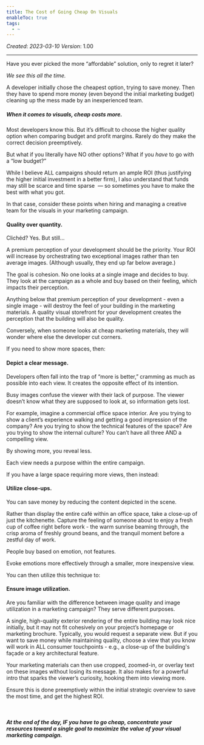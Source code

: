 ```yaml
---
title: The Cost of Going Cheap On Visuals
enableToc: true
tags:
  - ~
---
```


*Created*: *2023-03-10*
*Version*: 1.00

---

Have you ever picked the more “affordable” solution, only to regret it later? 

*We see this all the time.* 

A developer initially chose the cheapest option, trying to save money. Then they have to spend more money (even beyond the initial marketing budget) cleaning up the mess made by an inexperienced team.

##### When it comes to visuals, cheap costs more. 

Most developers know this. But it’s difficult to choose the higher quality option when comparing budget and profit margins. Rarely do they make the correct decision preemptively. 

But what if you literally have NO other options? What if you *have* to go with a “low budget?”

While I believe ALL campaigns should return an ample ROI (thus justifying the higher initial investment in a better firm), I also understand that funds may still be scarce and time sparse  — so sometimes you have to make the best with what you got.

In that case, consider these points when hiring and managing a creative team for the visuals in your marketing campaign. 

#### Quality over quantity.

Clichéd? Yes. But still…

A premium perception of your development should be the priority. Your ROI will increase by orchestrating two exceptional images rather than ten average images. (Although usually, they end up far below average.)

The goal is cohesion. No one looks at a single image and decides to buy. They look at the campaign as a whole and buy based on their feeling, which impacts their perception.

Anything below that premium perception of your development - even a single image - will destroy the feel of your building in the marketing materials. A quality visual storefront for your development creates the perception that the building will also be quality.

Conversely, when someone looks at cheap marketing materials, they will wonder where else the developer cut corners.

If you need to show more spaces, then:

#### Depict a clear message.

Developers often fall into the trap of “more is better,” cramming as much as possible into each view. It creates the opposite effect of its intention.

Busy images confuse the viewer with their lack of purpose. The viewer doesn’t know what they are supposed to look at, so information gets lost.

For example, imagine a commercial office space interior. Are you trying to show a client’s experience walking and getting a good impression of the company? Are you trying to show the technical features of the space? Are you trying to show the internal culture? You can’t have all three AND a compelling view.

By showing more, you reveal less.

Each view needs a purpose within the entire campaign.

If you have a large space requiring more views, then instead:

#### Utilize close-ups.

You can save money by reducing the content depicted in the scene.

Rather than display the entire café within an office space, take a close-up of just the kitchenette. Capture the feeling of someone about to enjoy a fresh cup of coffee right before work - the warm sunrise beaming through, the crisp aroma of freshly ground beans, and the tranquil moment before a zestful day of work.

People buy based on emotion, not features.

Evoke emotions more effectively through a smaller, more inexpensive view.

You can then utilize this technique to:

#### Ensure image utilization.

Are you familiar with the difference between image quality and image utilization in a marketing campaign? They serve different purposes.

A single, high-quality exterior rendering of the entire building may look nice initially, but it may not fit cohesively on your project’s homepage or marketing brochure. Typically, you would request a separate view. But if you want to save money while maintaining quality, choose a view that you know will work in ALL consumer touchpoints - e.g., a close-up of the building's façade or a key architectural feature.

Your marketing materials can then use cropped, zoomed-in, or overlay text on these images without losing its message. It also makes for a powerful intro that sparks the viewer’s curiosity, hooking them into viewing more.

Ensure this is done preemptively within the initial strategic overview to save the most time, and get the highest ROI.

‍

##### At the end of the day, IF you have to go cheap, concentrate your resources toward a single goal to maximize the value of your visual marketing campaign.

‍

‍

‍

‍
